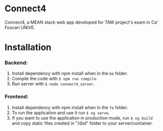 # Connect4
Connect4, a MEAN stack web app developed for TAW project's exam in Ca' Foscari UNIVE.

# Installation 
### Backend:
1. Install dependency with npm install when in the `be` folder.
2. Compile the code with `$ npm run compile`.
3. Run server with `$ node connect4_server`.

### Frontend: 
1. Install dependency with npm install when in the `fe` folder.
2. To run the application and use it run `$ ng serve`.
3. If you want to use the application in production mode, run `$ ng build` and copy static files created in "/dist" folder to your server/container.
